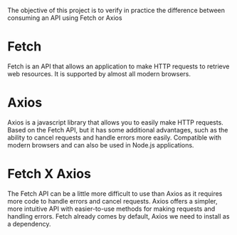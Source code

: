 The objective of this project is to verify in practice the difference between consuming an API using Fetch or Axios

# Fetch
Fetch is an API that allows an application to make HTTP requests to retrieve web resources. It is supported by almost all modern browsers.

# Axios
Axios is a javascript library that allows you to easily make HTTP requests. Based on the Fetch API, but it has some additional advantages, such as the ability to cancel requests and handle errors more easily. Compatible with modern browsers and can also be used in Node.js applications.

# Fetch X Axios
The Fetch API can be a little more difficult to use than Axios as it requires more code to handle errors and cancel requests. Axios offers a simpler, more intuitive API with easier-to-use methods for making requests and handling errors. Fetch already comes by default, Axios we need to install as a dependency.
